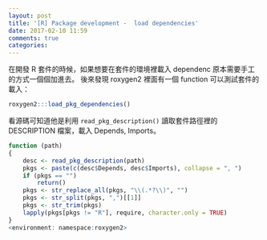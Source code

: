 ```yaml
---
layout: post
title: '[R] Package development -  load dependencies'
date: 2017-02-10 11:59
comments: true
categories: 
---
```

在開發 R 套件的時候，如果想要在套件的環境裡載入 dependenc 原本需要手工的方式一個個加進去。
後來發現 roxygen2 裡面有一個 function 可以測試套件的載入：

```r
roxygen2:::load_pkg_dependencies()
```

看源碼可知道他是利用 `read_pkg_description()` 讀取套件路徑裡的 DESCRIPTION 檔案，載入 Depends, Imports。

```r
function (path) 
{
    desc <- read_pkg_description(path)
    pkgs <- paste(c(desc$Depends, desc$Imports), collapse = ", ")
    if (pkgs == "") 
        return()
    pkgs <- str_replace_all(pkgs, "\\(.*?\\)", "")
    pkgs <- str_split(pkgs, ",")[[1]]
    pkgs <- str_trim(pkgs)
    lapply(pkgs[pkgs != "R"], require, character.only = TRUE)
}
<environment: namespace:roxygen2>
```